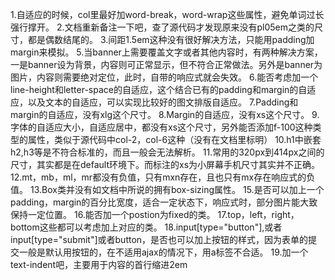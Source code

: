﻿1.自适应的时候，col里最好加word-break，word-wrap这些属性，避免单词过长强行撑开。
2.文档重新备注一下吧，查了源代码才发现原来没有pl05em之类的尺寸，都是偶数结尾的。
3.间距1.5em这种没有很好解决方法，只能用padding加margin来模拟。
5.当banner上需要覆盖文字或者其他内容时，有两种解决方案，一是banner设为背景，内容则可正常显示，但不符合正常做法。另外是banner为图片，内容则需要绝对定位，此时，自带的响应式就会失效。
6.能否考虑加一个line-height和letter-space的自适应，这个结合已有的padding和margin的自适应，以及文本的自适应，可以实现比较好的图文排版自适应。
7.Padding和margin的自适应，没有xlg这个尺寸。
8.Margin的自适应，没有xs这个尺寸。
9.字体的自适应大小，自适应居中，都没有xs这个尺寸，另外能否添加f-100这种类型的属性，类似于源代码中col-2，col-6这种（没有在文档里标明）
10.h1中嵌套h2,h3等是不符合标准的，而且一般会无法解析。
11.常用的320px到414px之间的尺寸，其实都是在default环境下。而标注的xs为小屏幕手机尺寸其实并不正确。
12.mt，mb，ml，mr都没有负值，只有mxn存在，且也只有mx存在响应式的负值。
13.Box类并没有如文档中所说的拥有box-sizing属性。
15.是否可以加上一个padding，margin的百分比宽度，适合一定状态下，响应式时，部分图片能大致保持一定位置。
16.能否加一个postion为fixed的类。
17.top，left，right，bottom这些都可以考虑加上对应的类。
18.input[type="button"],或者 input[type="submit"]或者button，是否也可以加上按钮的样式，因为表单的提交一般是默认用按钮的，在不适用ajax的情况下，用a标签不合适。
19.加一个text-indent吧，主要用于内容的首行缩进2em